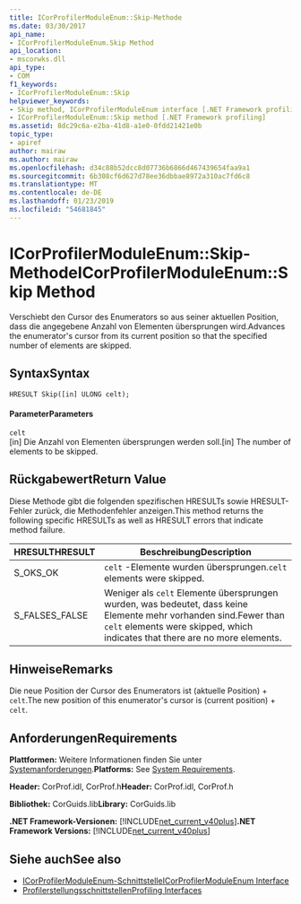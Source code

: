 ```yaml
---
title: ICorProfilerModuleEnum::Skip-Methode
ms.date: 03/30/2017
api_name:
- ICorProfilerModuleEnum.Skip Method
api_location:
- mscorwks.dll
api_type:
- COM
f1_keywords:
- ICorProfilerModuleEnum::Skip
helpviewer_keywords:
- Skip method, ICorProfilerModuleEnum interface [.NET Framework profiling]
- ICorProfilerModuleEnum::Skip method [.NET Framework profiling]
ms.assetid: 8dc29c6a-e2ba-41d8-a1e0-0fdd21421e0b
topic_type:
- apiref
author: mairaw
ms.author: mairaw
ms.openlocfilehash: d34c88b52dcc8d07736b6866d467439654faa9a1
ms.sourcegitcommit: 6b308cf6d627d78ee36dbbae8972a310ac7fd6c8
ms.translationtype: MT
ms.contentlocale: de-DE
ms.lasthandoff: 01/23/2019
ms.locfileid: "54681845"
---
```

# <a name="icorprofilermoduleenumskip-method"></a><span data-ttu-id="8436b-102">ICorProfilerModuleEnum::Skip-Methode</span><span class="sxs-lookup"><span data-stu-id="8436b-102">ICorProfilerModuleEnum::Skip Method</span></span>
<span data-ttu-id="8436b-103">Verschiebt den Cursor des Enumerators so aus seiner aktuellen Position, dass die angegebene Anzahl von Elementen übersprungen wird.</span><span class="sxs-lookup"><span data-stu-id="8436b-103">Advances the enumerator's cursor from its current position so that the specified number of elements are skipped.</span></span>  
  
## <a name="syntax"></a><span data-ttu-id="8436b-104">Syntax</span><span class="sxs-lookup"><span data-stu-id="8436b-104">Syntax</span></span>  
  
```  
HRESULT Skip([in] ULONG celt);  
```  
  
#### <a name="parameters"></a><span data-ttu-id="8436b-105">Parameter</span><span class="sxs-lookup"><span data-stu-id="8436b-105">Parameters</span></span>  
 `celt`  
 <span data-ttu-id="8436b-106">[in] Die Anzahl von Elementen übersprungen werden soll.</span><span class="sxs-lookup"><span data-stu-id="8436b-106">[in] The number of elements to be skipped.</span></span>  
  
## <a name="return-value"></a><span data-ttu-id="8436b-107">Rückgabewert</span><span class="sxs-lookup"><span data-stu-id="8436b-107">Return Value</span></span>  
 <span data-ttu-id="8436b-108">Diese Methode gibt die folgenden spezifischen HRESULTs sowie HRESULT-Fehler zurück, die Methodenfehler anzeigen.</span><span class="sxs-lookup"><span data-stu-id="8436b-108">This method returns the following specific HRESULTs as well as HRESULT errors that indicate method failure.</span></span>  
  
|<span data-ttu-id="8436b-109">HRESULT</span><span class="sxs-lookup"><span data-stu-id="8436b-109">HRESULT</span></span>|<span data-ttu-id="8436b-110">Beschreibung</span><span class="sxs-lookup"><span data-stu-id="8436b-110">Description</span></span>|  
|-------------|-----------------|  
|<span data-ttu-id="8436b-111">S_OK</span><span class="sxs-lookup"><span data-stu-id="8436b-111">S_OK</span></span>|<span data-ttu-id="8436b-112">`celt` -Elemente wurden übersprungen.</span><span class="sxs-lookup"><span data-stu-id="8436b-112">`celt` elements were skipped.</span></span>|  
|<span data-ttu-id="8436b-113">S_FALSE</span><span class="sxs-lookup"><span data-stu-id="8436b-113">S_FALSE</span></span>|<span data-ttu-id="8436b-114">Weniger als `celt` Elemente übersprungen wurden, was bedeutet, dass keine Elemente mehr vorhanden sind.</span><span class="sxs-lookup"><span data-stu-id="8436b-114">Fewer than `celt` elements were skipped, which indicates that there are no more elements.</span></span>|  
  
## <a name="remarks"></a><span data-ttu-id="8436b-115">Hinweise</span><span class="sxs-lookup"><span data-stu-id="8436b-115">Remarks</span></span>  
 <span data-ttu-id="8436b-116">Die neue Position der Cursor des Enumerators ist (aktuelle Position) + `celt`.</span><span class="sxs-lookup"><span data-stu-id="8436b-116">The new position of this enumerator's cursor is (current position) + `celt`.</span></span>  
  
## <a name="requirements"></a><span data-ttu-id="8436b-117">Anforderungen</span><span class="sxs-lookup"><span data-stu-id="8436b-117">Requirements</span></span>  
 <span data-ttu-id="8436b-118">**Plattformen:** Weitere Informationen finden Sie unter [Systemanforderungen](../../../../docs/framework/get-started/system-requirements.md).</span><span class="sxs-lookup"><span data-stu-id="8436b-118">**Platforms:** See [System Requirements](../../../../docs/framework/get-started/system-requirements.md).</span></span>  
  
 <span data-ttu-id="8436b-119">**Header:** CorProf.idl, CorProf.h</span><span class="sxs-lookup"><span data-stu-id="8436b-119">**Header:** CorProf.idl, CorProf.h</span></span>  
  
 <span data-ttu-id="8436b-120">**Bibliothek:** CorGuids.lib</span><span class="sxs-lookup"><span data-stu-id="8436b-120">**Library:** CorGuids.lib</span></span>  
  
 <span data-ttu-id="8436b-121">**.NET Framework-Versionen:** [!INCLUDE[net_current_v40plus](../../../../includes/net-current-v40plus-md.md)]</span><span class="sxs-lookup"><span data-stu-id="8436b-121">**.NET Framework Versions:** [!INCLUDE[net_current_v40plus](../../../../includes/net-current-v40plus-md.md)]</span></span>  
  
## <a name="see-also"></a><span data-ttu-id="8436b-122">Siehe auch</span><span class="sxs-lookup"><span data-stu-id="8436b-122">See also</span></span>
- [<span data-ttu-id="8436b-123">ICorProfilerModuleEnum-Schnittstelle</span><span class="sxs-lookup"><span data-stu-id="8436b-123">ICorProfilerModuleEnum Interface</span></span>](../../../../docs/framework/unmanaged-api/profiling/icorprofilermoduleenum-interface.md)
- [<span data-ttu-id="8436b-124">Profilerstellungsschnittstellen</span><span class="sxs-lookup"><span data-stu-id="8436b-124">Profiling Interfaces</span></span>](../../../../docs/framework/unmanaged-api/profiling/profiling-interfaces.md)
